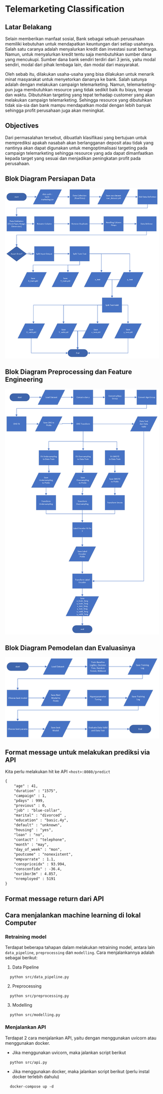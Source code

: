 # Telemarketing Classification

## Latar Belakang

Selain memberikan manfaat sosial, Bank sebagai sebuah perusahaan memiliki kebutuhan untuk mendapatkan keuntungan dari setiap usahanya. Salah satu caranya adalah menyalurkan kredit dan investasi surat berharga. Namun, untuk menyalurkan kredit tentu saja membutuhkan sumber dana yang mencukupi. Sumber dana bank sendiri terdiri dari 3 jenis, yaitu modal sendiri, modal dari pihak lembaga lain, dan modal dari masyarakat.

Oleh sebab itu, dilakukan usaha-usaha yang bisa dilakukan untuk menarik minat masyarakat untuk menyetorkan dananya ke bank. Salah satunya adalah dengan melakukan campaign telemarketing. Namun, telemarketing-pun juga membutuhkan resource yang tidak sedikit baik itu biaya, tenaga dan waktu. Dibutuhkan targeting yang tepat terhadap customer yang akan melakukan campaign telemarketing. Sehingga resource yang dibutuhkan tidak sia-sia dan bank mampu mendapatkan modal dengan lebih banyak sehingga profit perusahaan juga akan meningkat.

## Objectives

Dari permasalahan tersebut, dibuatlah klasifikasi yang bertujuan untuk memprediksi apakah nasabah akan berlangganan deposit atau tidak yang nantinya akan dapat digunakan untuk mengoptimalisasi targeting pada campaign telemarketing sehingga resource yang ada dapat dimanfaatkan kepada target yang sesuai dan menjadikan peningkatan profit pada perusahaan.

## Blok Diagram Persiapan Data

![](https://github.com/satriahelmy/telemarketing/blob/main/image/data_pipeline.png)

## Blok Diagram Preprocessing dan Feature Engineering

![](https://github.com/satriahelmy/telemarketing/blob/main/image/preprocessing.png)

## Blok Diagram Pemodelan dan Evaluasinya

![](https://github.com/satriahelmy/telemarketing/blob/main/image/modelling.png)

## Format message untuk melakukan prediksi via API
Kita perlu melakukan hit ke API `<host>:8080/predict`

```
{
    "age" : 41,
    "duration" : "1575",
    "campaign" : 1,
    "pdays" : 999,
    "previous" : 0,
    "job" : "blue-collar",
    "marital" : "divorced" ,
    "education" : "basic.4y",
    "default" : "unknown",
    "housing" : "yes",
    "loan" : "no",
    "contact" : "telephone",
    "month" : "may",
    "day_of_week" : "mon",
    "poutcome" : "nonexistent",
    "empvarrate" : 1.1,
    "conspriceidx" : 93.994,
    "consconfidx" : -36.4,
    "euribor3m" : 4.857,
    "nremployed" : 5191
} 
```

## Format message return dari API

## Cara menjalankan machine learning di lokal Computer

### Retraining model

Terdapat beberapa tahapan dalam melakukan retraining model, antara lain `data_pipeline`, `preprocessing` dan `modelling`. Cara menjalankannya adalah sebagai berikut:

1. Data Pipeline

&nbsp;&nbsp;&nbsp; `python src/data_pipeline.py`

2. Preprocessing

&nbsp;&nbsp;&nbsp; `python src/preprocessing.py`

3. Modelling

&nbsp;&nbsp;&nbsp; `python src/modelling.py`

### Menjalankan API
Terdapat 2 cara menjalankan API, yaitu dengan menggunakan uvicorn atau menggunakan docker.

- Jika menggunakan uvicorn, maka jalankan script berikut

&nbsp;&nbsp;&nbsp; `python src/api.py`

- Jika menggunakan docker, maka jalankan script berikut (perlu instal docker terlebih dahulu)

&nbsp;&nbsp;&nbsp; `docker-compose up -d`

